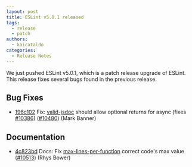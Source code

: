```yaml
---
layout: post
title: ESLint v5.0.1 released
tags:
  - release
  - patch
authors:
  - kaicataldo
categories:
  - Release Notes
---
```


We just pushed ESLint v5.0.1, which is a patch release upgrade of ESLint. This release fixes several bugs found in the previous release.










## Bug Fixes


* [196c102](https://github.com/eslint/eslint/commit/196c102) Fix: [valid-jsdoc](/docs/rules/valid-jsdoc) should allow optional returns for async (fixes [#10386](https://github.com/eslint/eslint/issues/10386)) ([#10480](https://github.com/eslint/eslint/issues/10480)) (Mark Banner)




## Documentation


* [4c823bd](https://github.com/eslint/eslint/commit/4c823bd) Docs: Fix [max-lines-per-function](/docs/rules/max-lines-per-function) correct code's max value ([#10513](https://github.com/eslint/eslint/issues/10513)) (Rhys Bower)
